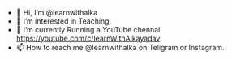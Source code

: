 - 👋 Hi, I’m @learnwithalka
- 👀 I’m interested in Teaching.
- 🌱 I’m currently Running a YouTube chennal https://youtube.com/c/learnWithAlkayadav
- 📫 How to reach me @learnwithalka on Teligram or Instagram.

<!---
learnwithalka/learnwithalka is a ✨ special ✨ repository because its `README.md` (this file) appears on your GitHub profile.
You can click the Preview link to take a look at your changes.
--->
